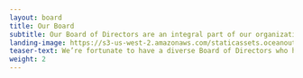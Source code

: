 ```yaml
---
layout: board 
title: Our Board
subtitle: Our Board of Directors are an integral part of our organization and contribute valuable insights through their expertise in sustainable seafood markets, international business, social entrepreneurship, natural resource management, legal systems, East Asian economics, organizational effectiveness, fisheries management, and finance. 
landing-image: https://s3-us-west-2.amazonaws.com/staticassets.oceanoutcomes.org/rollover+images/our-advisors-hover.jpg
teaser-text: We’re fortunate to have a diverse Board of Directors who help us increase the impact of our efforts to improve the sustainability of fisheries, fishing communities, and global seafood supply.  
weight: 2
---
```

